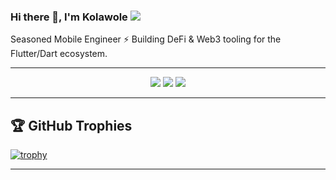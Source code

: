 ### Hi there 👋, I'm Kolawole ![](https://pbs.twimg.com/profile_banners/860357608552763393/1593430830/1500x500)

Seasoned Mobile Engineer ⚡️ Building DeFi & Web3 tooling for the Flutter/Dart ecosystem. 


<hr>

<p align="center">
  <img src ="https://github-readme-stats.vercel.app/api?username=kola-rt&show_icons=true&count_private=true&theme=darcula&hide_border=true&hide=issues,contribs&bg_color=00000000">
  <img src ="https://github-readme-stats.vercel.app/api/top-langs/?username=kola-rt&layout=compact&hide_border=true&theme=darcula&bg_color=00000000&langs_count=6">
  <img src ="https://github-readme-streak-stats.herokuapp.com?user=zfinix&theme=darcula&hide_border=true&background=FFFFFF00">
</p>

<hr>

## 🏆 GitHub Trophies

[![trophy](https://github-profile-trophy.vercel.app/?username=kola-rt&theme=onedark&margin-w=15&margin-h=15)](https://www.buymeacoffee.com/pantani)

<hr>

